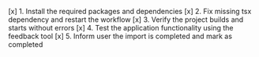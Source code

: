 [x] 1. Install the required packages and dependencies
[x] 2. Fix missing tsx dependency and restart the workflow
[x] 3. Verify the project builds and starts without errors
[x] 4. Test the application functionality using the feedback tool
[x] 5. Inform user the import is completed and mark as completed
